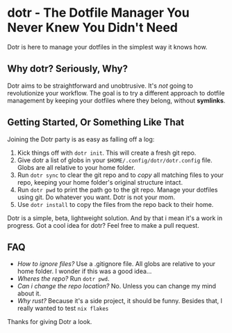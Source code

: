 # dotr - The Dotfile Manager You Never Knew You Didn't Need

Dotr is here to manage your dotfiles in the simplest way it knows how.

## Why dotr? Seriously, Why?

Dotr aims to be straightforward and unobtrusive. It's *not* going to revolutionize your workflow. The goal is to try a different approach to dotfile management by keeping your dotfiles where they belong, without __symlinks__.

## Getting Started, Or Something Like That

Joining the Dotr party is as easy as falling off a log:

1. Kick things off with `dotr init`. This will create a fresh git repo.
2. Give dotr a list of globs in your `$HOME/.config/dotr/dotr.config` file. Globs are all relative to your home folder.
3. Run `dotr sync` to clear the git repo and to *copy* all matching files to your repo, keeping your home folder's original structure intact.
4. Run `dotr pwd` to print the path go to the git repo. Manage your dotfiles using git. Do whatever you want. Dotr is not your mom.
5. Use `dotr install` to copy the files from the repo back to their home.

Dotr is a simple, beta, lightweight solution. And by that i mean it's a work in progress. Got a cool idea for dotr? Feel free to make a pull request.

## FAQ
- *How to ignore files?*
    Use a .gitignore file. All globs are relative to your home folder. I wonder if this was a good idea...
- *Wheres the repo?*
    Run `dotr pwd`.
- *Can i change the repo location?*
    No. Unless you can change my mind about it.
- *Why rust?*
    Because it's a side project, it should be funny. Besides that, I really wanted to test `nix flakes`


Thanks for giving Dotr a look.

